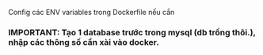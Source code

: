 Config các ENV variables trong Dockerfile nếu cần

### IMPORTANT: Tạo 1 database trước trong mysql (db trống thôi.), nhập các thông số cần xài vào docker.
